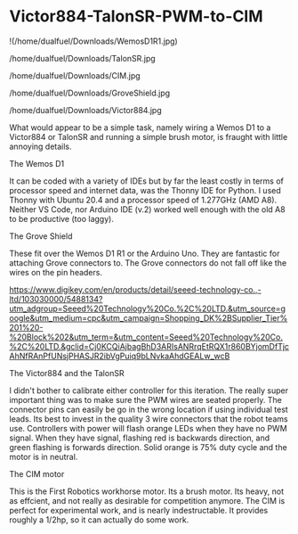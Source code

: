 # Victor884-TalonSR-PWM-to-CIM

!(/home/dualfuel/Downloads/WemosD1R1.jpg)

/home/dualfuel/Downloads/TalonSR.jpg

/home/dualfuel/Downloads/CIM.jpg

/home/dualfuel/Downloads/GroveShield.jpg

/home/dualfuel/Downloads/Victor884.jpg

What would appear to be a simple task, namely wiring a Wemos D1 to a Victor884 or TalonSR and running a simple brush motor, is fraught with little 
annoying details.

The Wemos D1

It can be coded with a variety of IDEs but by far the least costly in terms of processor speed and internet data, was the Thonny IDE for Python.
I used Thonny with Ubuntu 20.4 and a processor speed of 1.277GHz (AMD A8). Neither VS Code, nor Arduino IDE (v.2) worked well enough with the old A8 to 
be productive (too laggy).

The Grove Shield

These fit over the Wemos D1 R1 or the Arduino Uno. They are fantastic for attaching Grove connectors to. The Grove connectors do not fall off like 
the wires on the pin headers.

https://www.digikey.com/en/products/detail/seeed-technology-co.,-ltd/103030000/5488134?utm_adgroup=Seeed%20Technology%20Co.%2C%20LTD.&utm_source=google&utm_medium=cpc&utm_campaign=Shopping_DK%2BSupplier_Tier%201%20-%20Block%202&utm_term=&utm_content=Seeed%20Technology%20Co.%2C%20LTD.&gclid=Cj0KCQiAjbagBhD3ARIsANRrqEtRQX1r860BYjomDfTjcAhNfRAnPfUNsjPHASJR2ibVgPuiq9bLNvkaAhdGEALw_wcB

The Victor884 and the TalonSR

I didn't bother to calibrate either controller for this iteration. The really super important thing was to make sure the PWM wires are seated properly.
The connector pins can easily be go in the wrong location if using individual test leads. Its best to invest in the quality 3 wire connectors that the 
robot teams use.
Controllers with power will flash orange LEDs when they have no PWM signal. When they have signal, flashing red is backwards direction, and green flashing 
is forwards direction. Solid orange is 75% duty cycle and the motor is in neutral.

The CIM motor

This is the First Robotics workhorse motor. Its a brush motor. Its heavy, not as effcient, and not really as desirable for competition anymore. The CIM
is perfect for experimental work, and is nearly indestructable. It provides roughly a 1/2hp, so it can actually do some work.
